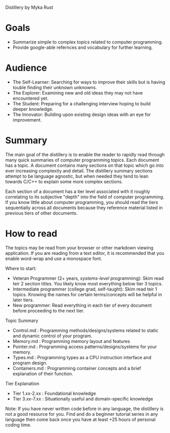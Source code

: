 Distillery
by Myka Rust


Goals
=====
* Summarize simple to complex topics related to computer programming.
* Provide google-able refernces and vocabulary for further learning.

Audience
========
* The Self-Learner: Searching for ways to improve their skills but is having touble finding their unknown unknowns.
* The Explorer: Examining new and old ideas they may not have encountered yet.
* The Student: Preparing for a challenging interview hoping to build deeper knowledge.
* The Innovator: Building upon existing design ideas with an eye for improvement.

Summary
=======
The main goal of the distillery is to enable the reader to rapidly read through many quick summaries of computer programming topics. Each document has a topic. A document contains many sections on that topic which go into ever increasing complexity and detail. The distillery summary sections attempt to be language agnostic, but when needed they tend to lean towards C/C++ to explain some more complex sections.

Each section of a document has a tier level associated with it roughly correlating to its subjective "depth" into the field of computer programming. If you know little about computer programming, you should read the tiers sequentially across all documents because they reference material listed in previous tiers of other documents.

How to read
===========
The topics may be read from your browser or other markdown viewing application. If you are reading from a text editor, it is recommended that you enable word-wrap and use a monospace font.

Where to start:
* Veteran Programmer (2+ years, _systems-level_ programming): Skim read teir 2 section titles. You likely know most everything below tier 3 topics.
* Intermediate programmer (college grad, self-taught): Skim read teir 1 topics. Knowing the names for certain terms/concepts will be helpful in later tiers.
* New programmer: Read everything in each tier of every document before proceeding to the next tier.

Topic Summary
* Control.md    : Programming methods/designs/systems related to static and dynamic control of your program.
* Memory.md     : Programming memory layout and features
* Pointer.md    : Programming access patterns/designs/systems for your memory.
* Types.md      : Programming types as a CPU instruction interface and program design.
* Containers.md : Programming container concepts and a brief explanation of their function.

Tier Explanation
* Tier 1.xx-2.xx : Foundational knowledge
* Tier 3.xx-7.xx : Situationally useful and domain-specific knowledge

Note: If you have never written code before in any language, the distillery is not a good resource for you. Find and do a beginner tutorial series in any language then come back once you have at least +25 hours of personal coding time.